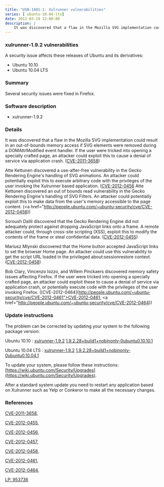 ```yaml
---
title: "USN-1401-1: Xulrunner vulnerabilities"
series: [ ubuntu-10.04-lts]
date: 2012-03-19 12:00:00
description: |
    It was discovered that a flaw in the Mozilla SVG implementation could result in an out-of-bounds memory access if SVG elements were removed during a DOMAttrModified event handler. If the user were tricked into opening a specially crafted page, an attacker could exploit this to cause a denial of service via application crash. ([CVE-2011-3658](http://people.ubuntu.com/~ubuntu-security/cve/CVE-2011-3658))
--- 
```

 
 


### xulrunner-1.9.2 vulnerabilities

A security issue affects these releases of Ubuntu and its derivatives:

* Ubuntu 10.10
* Ubuntu 10.04 LTS

### Summary

Several security issues were fixed in Firefox. 

### Software description

* xulrunner-1.9.2 

### Details

It was discovered that a flaw in the Mozilla SVG implementation could result in an out-of-bounds memory access if SVG elements were removed during a DOMAttrModified event handler. If the user were tricked into opening a specially crafted page, an attacker could exploit this to cause a denial of service via application crash. ([CVE-2011-3658](http://people.ubuntu.com/~ubuntu-security/cve/CVE-2011-3658))

Atte Kettunen discovered a use-after-free vulnerability in the Gecko Rendering Engine&#39;s handling of SVG animations. An attacker could potentially exploit this to execute arbitrary code with the privileges of the user invoking the Xulrunner based application. ([CVE-2012-0456](http://people.ubuntu.com/~ubuntu-security/cve/CVE-2012-0457">CVE-2012-0457</a>) Atte Kettunen discovered an out of bounds read vulnerability in the Gecko Rendering Engine&#39;s handling of SVG Filters. An attacker could potentially exploit this to make data from the user&#39;s memory accessible to the page content. (<a href="http://people.ubuntu.com/~ubuntu-security/cve/CVE-2012-0456))

Soroush Dalili discovered that the Gecko Rendering Engine did not adequately protect against dropping JavaScript links onto a frame. A remote attacker could, through cross-site scripting (XSS), exploit this to modify the contents of the frame or steal confidential data. ([CVE-2012-0455](http://people.ubuntu.com/~ubuntu-security/cve/CVE-2012-0455))

Mariusz Mlynski discovered that the Home button accepted JavaScript links to set the browser Home page. An attacker could use this vulnerability to get the script URL loaded in the privileged about:sessionrestore context. ([CVE-2012-0458](http://people.ubuntu.com/~ubuntu-security/cve/CVE-2012-0458))

Bob Clary, Vincenzo Iozzo, and Willem Pinckaers discovered memory safety issues affecting Firefox. If the user were tricked into opening a specially crafted page, an attacker could exploit these to cause a denial of service via application crash, or potentially execute code with the privileges of the user invoking Firefox. ([CVE-2012-0464](http://people.ubuntu.com/~ubuntu-security/cve/CVE-2012-0461">CVE-2012-0461</a>, <a href="http://people.ubuntu.com/~ubuntu-security/cve/CVE-2012-0464)) 

### Update instructions

The problem can be corrected by updating your system to the following package version:

Ubuntu 10.10
 : [xulrunner-1.9.2](https://launchpad.net/ubuntu/+source/xulrunner-1.9.2) <span> [1.9.2.28+build1+nobinonly-0ubuntu0.10.10.1](https://launchpad.net/ubuntu/+source/xulrunner-1.9.2/1.9.2.28+build1+nobinonly-0ubuntu0.10.10.1) </span> 

Ubuntu 10.04 LTS
 : [xulrunner-1.9.2](https://launchpad.net/ubuntu/+source/xulrunner-1.9.2) <span> [1.9.2.28+build1+nobinonly-0ubuntu0.10.04.1](https://launchpad.net/ubuntu/+source/xulrunner-1.9.2/1.9.2.28+build1+nobinonly-0ubuntu0.10.04.1) </span> 

To update your system, please follow these instructions: [https://wiki.ubuntu.com/Security/Upgrades](https://wiki.ubuntu.com/Security/Upgrades).

After a standard system update you need to restart any application based on Xulrunner such as Yelp or Conkeror to make all the necessary changes. 

### References

 
 [CVE-2011-3658](http://people.ubuntu.com/~ubuntu-security/cve/CVE-2011-3658), 

 [CVE-2012-0455](http://people.ubuntu.com/~ubuntu-security/cve/CVE-2012-0455), 

 [CVE-2012-0456](http://people.ubuntu.com/~ubuntu-security/cve/CVE-2012-0456), 

 [CVE-2012-0457](http://people.ubuntu.com/~ubuntu-security/cve/CVE-2012-0457), 

 [CVE-2012-0458](http://people.ubuntu.com/~ubuntu-security/cve/CVE-2012-0458), 

 [CVE-2012-0461](http://people.ubuntu.com/~ubuntu-security/cve/CVE-2012-0461), 

 [CVE-2012-0464](http://people.ubuntu.com/~ubuntu-security/cve/CVE-2012-0464), 

 [LP: 953736](https://launchpad.net/bugs/953736)
 

